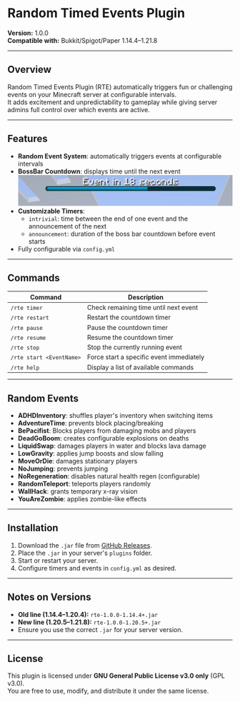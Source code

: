 # Random Timed Events Plugin

**Version:** 1.0.0  
**Compatible with:** Bukkit/Spigot/Paper 1.14.4–1.21.8

---

## Overview
Random Timed Events Plugin (RTE) automatically triggers fun or challenging events on your Minecraft server at configurable intervals.  
It adds excitement and unpredictability to gameplay while giving server admins full control over which events are active.

---

## Features
- **Random Event System**: automatically triggers events at configurable intervals  
- **BossBar Countdown**: displays time until the next event
![BossBar Example](https://raw.githubusercontent.com/PinkCandyDev/Random-Timed-Events/main/bossbar.png)  
- **Customizable Timers**:
  - `intrivial`: time between the end of one event and the announcement of the next  
  - `announcement`: duration of the boss bar countdown before event starts  
- Fully configurable via `config.yml`

---

## Commands
| Command | Description |
|---------|-------------|
| `/rte timer` | Check remaining time until next event |
| `/rte restart` | Restart the countdown timer |
| `/rte pause` | Pause the countdown timer |
| `/rte resume` | Resume the countdown timer |
| `/rte stop` | Stop the currently running event |
| `/rte start <EventName>` | Force start a specific event immediately |
| `/rte help` | Display a list of available commands |

---

## Random Events
- **ADHDInventory**: shuffles player's inventory when switching items  
- **AdventureTime**: prevents block placing/breaking  
- **BePacifist**: Blocks players from damaging mobs and players
- **DeadGoBoom**: creates configurable explosions on deaths  
- **LiquidSwap**: damages players in water and blocks lava damage  
- **LowGravity**: applies jump boosts and slow falling  
- **MoveOrDie**: damages stationary players  
- **NoJumping**: prevents jumping  
- **NoRegeneration**: disables natural health regen (configurable)  
- **RandomTeleport**: teleports players randomly  
- **WallHack**: grants temporary x-ray vision  
- **YouAreZombie**: applies zombie-like effects

---

## Installation
1. Download the `.jar` file from [GitHub Releases](https://github.com/PinkCandyDev/Random-Timed-Events/releases/tag/Release).  
2. Place the `.jar` in your server's `plugins` folder.  
3. Start or restart your server.  
4. Configure timers and events in `config.yml` as desired.

---

## Notes on Versions
- **Old line (1.14.4–1.20.4):** `rte-1.0.0-1.14.4+.jar`  
- **New line (1.20.5–1.21.8):** `rte-1.0.0-1.20.5+.jar`  
- Ensure you use the correct `.jar` for your server version.  

---

## License
This plugin is licensed under **GNU General Public License v3.0 only** (GPL v3.0).  
You are free to use, modify, and distribute it under the same license.
